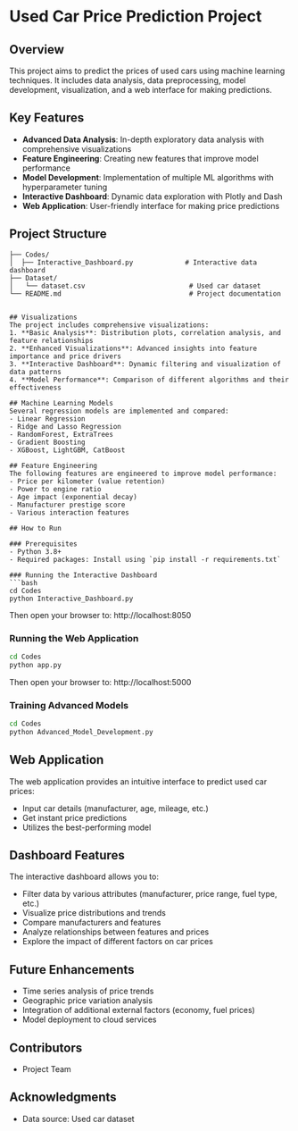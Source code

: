 # Used Car Price Prediction Project

## Overview
This project aims to predict the prices of used cars using machine learning techniques. It includes data analysis, data preprocessing, model development, visualization, and a web interface for making predictions.

## Key Features
- **Advanced Data Analysis**: In-depth exploratory data analysis with comprehensive visualizations
- **Feature Engineering**: Creating new features that improve model performance
- **Model Development**: Implementation of multiple ML algorithms with hyperparameter tuning
- **Interactive Dashboard**: Dynamic data exploration with Plotly and Dash
- **Web Application**: User-friendly interface for making price predictions

## Project Structure
```
├── Codes/
│  ├── Interactive_Dashboard.py             # Interactive data dashboard
├── Dataset/
│   └── dataset.csv                          # Used car dataset               
└── README.md                                # Project documentation


## Visualizations
The project includes comprehensive visualizations:
1. **Basic Analysis**: Distribution plots, correlation analysis, and feature relationships
2. **Enhanced Visualizations**: Advanced insights into feature importance and price drivers
3. **Interactive Dashboard**: Dynamic filtering and visualization of data patterns
4. **Model Performance**: Comparison of different algorithms and their effectiveness

## Machine Learning Models
Several regression models are implemented and compared:
- Linear Regression
- Ridge and Lasso Regression
- RandomForest, ExtraTrees 
- Gradient Boosting
- XGBoost, LightGBM, CatBoost

## Feature Engineering
The following features are engineered to improve model performance:
- Price per kilometer (value retention)
- Power to engine ratio
- Age impact (exponential decay)
- Manufacturer prestige score
- Various interaction features

## How to Run

### Prerequisites
- Python 3.8+
- Required packages: Install using `pip install -r requirements.txt`

### Running the Interactive Dashboard
```bash
cd Codes
python Interactive_Dashboard.py
```
Then open your browser to: http://localhost:8050

### Running the Web Application
```bash
cd Codes
python app.py
```
Then open your browser to: http://localhost:5000

### Training Advanced Models
```bash
cd Codes
python Advanced_Model_Development.py
```

## Web Application
The web application provides an intuitive interface to predict used car prices:
- Input car details (manufacturer, age, mileage, etc.)
- Get instant price predictions
- Utilizes the best-performing model

## Dashboard Features
The interactive dashboard allows you to:
- Filter data by various attributes (manufacturer, price range, fuel type, etc.)
- Visualize price distributions and trends
- Compare manufacturers and features
- Analyze relationships between features and prices
- Explore the impact of different factors on car prices

## Future Enhancements
- Time series analysis of price trends
- Geographic price variation analysis
- Integration of additional external factors (economy, fuel prices)
- Model deployment to cloud services

## Contributors
- Project Team

## Acknowledgments
- Data source: Used car dataset
